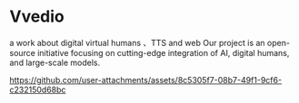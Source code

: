 # Vvedio
a work about  digital virtual humans 、TTS and web
Our project is an open-source initiative focusing on cutting-edge integration of AI, digital humans, and large-scale models.



https://github.com/user-attachments/assets/8c5305f7-08b7-49f1-9cf6-c232150d68bc

